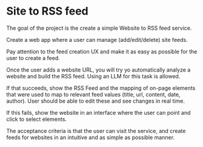 # Site to RSS feed

The goal of the project is the create a simple Website to RSS feed service.

Create a web app where a user can manage (add/edit/delete) site feeds.

Pay attention to the feed creation UX and make it as easy as possible for the
user to create a feed.

Once the user adds a website URL, you will try yo automatically analyze a
website and build the RSS feed. Using an LLM for this task is allowed.

If that succeeds, show the RSS Feed and the mapping of on-page elements that
were used to map to relevant feed values (title, url, content, date, author).
User should be able to edit these and see changes in real time.

If this fails, show the website in an interface where the user can point and
click to select elements.

The acceptance criteria is that the user can visit the service, and create feeds
for websites in an intuitive and as simple as possible manner.

